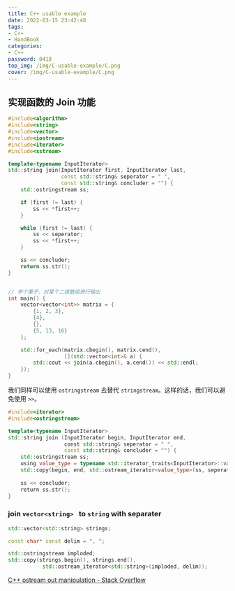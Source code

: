 ```yaml
---
title: C++ usable example
date: 2022-03-15 23:42:48
tags: 
- C++
- HandBook
categories:
- C++
password: 0418
top_img: /img/C-usable-example/C.png
cover: /img/C-usable-example/C.png
---
```


## 实现函数的 Join 功能

```c++
#include<algorithm>
#include<string>
#include<vector>
#include<iostream>
#include<iterator>
#include<sstream>

template<typename InputIterator>
std::string join(InputIterator first, InputIterator last,
                 const std::string& seperator = " ",
                 const std::string& concluder = "") {
    std::ostringstream ss;

    if (first != last) {
        ss << *first++;
    } 

    while (first != last) {
        ss << seperator;
        ss << *first++;
    }

    ss << concluder;
    return ss.str();
}


// 举个栗子，对某个二维数组进行输出
int main() {
    vector<vector<int>> matrix = {
        {1, 2, 3},
        {4},
        {},
        {5, 13, 16}
    };

    std::for_each(matrix.cbegin(), matrix.cend(),
                  [](std::vector<int>& a) {
        std::cout << join(a.cbegin(), a.cend()) << std::endl;
    });
}
```

我们同样可以使用 `ostringstream` 去替代 `stringstream`。这样的话，我们可以避免使用 `>>`。

```c++
#include<iterator>
#include<ostringstream>

template<typename InputIterator>
std::string join (InputIterator begin, InputIterator end,
                  const std::string& seperator = " ",
                  const std::string& concluder = "") {
    std::ostringstream ss;
    using value_type = typename std::iterator_traits<InputIterator>::value_type;
    std::copy(begin, end, std::ostream_iterator<value_type>(ss, seperator.c_str());
    
    ss << concluder;
    return ss.str();
}
```

### join `vector<string> ` to `string` with separater

```cpp
std::vector<std::string> strings;

const char* const delim = ", ";

std::ostringstream imploded;
std::copy(strings.begin(), strings.end(),
           std::ostream_iterator<std::string>(imploded, delim));
```

[C++ ostream out manipulation - Stack Overflow](https://stackoverflow.com/questions/5288396/c-ostream-out-manipulation/5289170#5289170)
